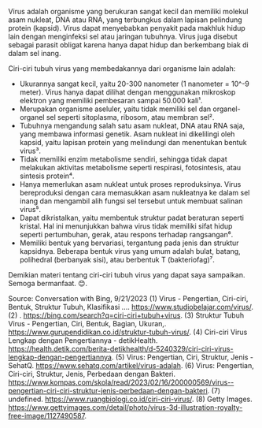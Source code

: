 Virus adalah organisme yang berukuran sangat kecil dan memiliki molekul asam nukleat, DNA atau RNA, yang terbungkus dalam lapisan pelindung protein (kapsid). Virus dapat menyebabkan penyakit pada makhluk hidup lain dengan menginfeksi sel atau jaringan tubuhnya. Virus juga disebut sebagai parasit obligat karena hanya dapat hidup dan berkembang biak di dalam sel inang.

Ciri-ciri tubuh virus yang membedakannya dari organisme lain adalah:

- Ukurannya sangat kecil, yaitu 20-300 nanometer (1 nanometer = 10^-9 meter). Virus hanya dapat dilihat dengan menggunakan mikroskop elektron yang memiliki pembesaran sampai 50.000 kali¹.
- Merupakan organisme aseluler, yaitu tidak memiliki sel dan organel-organel sel seperti sitoplasma, ribosom, atau membran sel².
- Tubuhnya mengandung salah satu asam nukleat, DNA atau RNA saja, yang membawa informasi genetik. Asam nukleat ini dikelilingi oleh kapsid, yaitu lapisan protein yang melindungi dan menentukan bentuk virus³.
- Tidak memiliki enzim metabolisme sendiri, sehingga tidak dapat melakukan aktivitas metabolisme seperti respirasi, fotosintesis, atau sintesis protein⁴.
- Hanya memerlukan asam nukleat untuk proses reproduksinya. Virus bereproduksi dengan cara memasukkan asam nukleatnya ke dalam sel inang dan mengambil alih fungsi sel tersebut untuk membuat salinan virus⁵.
- Dapat dikristalkan, yaitu membentuk struktur padat beraturan seperti kristal. Hal ini menunjukkan bahwa virus tidak memiliki sifat hidup seperti pertumbuhan, gerak, atau respons terhadap rangsangan⁶.
- Memiliki bentuk yang bervariasi, tergantung pada jenis dan struktur kapsidnya. Beberapa bentuk virus yang umum adalah bulat, batang, polihedral (berbanyak sisi), atau berbentuk T (bakteriofag)⁷.

Demikian materi tentang ciri-ciri tubuh virus yang dapat saya sampaikan. Semoga bermanfaat. 😊.

Source: Conversation with Bing, 9/21/2023
(1) Virus - Pengertian, Ciri-ciri, Bentuk, Struktur Tubuh, Klasifikasi .... https://www.studiobelajar.com/virus/.
(2) . https://bing.com/search?q=ciri-ciri+tubuh+virus.
(3) Struktur Tubuh Virus - Pengertian, Ciri, Bentuk, Bagian, Ukuran,. https://www.gurupendidikan.co.id/struktur-tubuh-virus/.
(4) Ciri-ciri Virus Lengkap dengan Pengertiannya - detikHealth. https://health.detik.com/berita-detikhealth/d-5240329/ciri-ciri-virus-lengkap-dengan-pengertiannya.
(5) Virus: Pengertian, Ciri, Struktur, Jenis - SehatQ. https://www.sehatq.com/artikel/virus-adalah.
(6) Virus: Pengertian, Ciri-ciri, Struktur, Jenis, Perbedaan dengan Bakteri. https://www.kompas.com/skola/read/2023/02/16/200000569/virus--pengertian-ciri-ciri-struktur-jenis-perbedaan-dengan-bakteri.
(7) undefined. https://www.ruangbiologi.co.id/ciri-ciri-virus/.
(8) Getty Images. https://www.gettyimages.com/detail/photo/virus-3d-illustration-royalty-free-image/1127490587.
